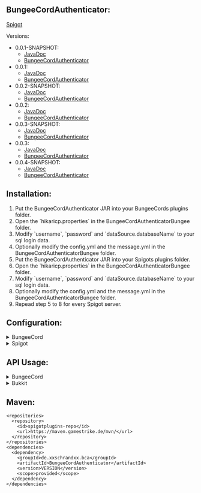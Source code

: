 ## BungeeCordAuthenticator:
[Spigot](https://www.spigotmc.org/resources/bungeecordauthenticator.87669/)

Versions:
  * 0.0.1-SNAPSHOT:
    * [JavaDoc](https://maven.gamestrike.de/docs/BungeeCordAuthenticator/0.0.1-SNAPSHOT/apidocs/)
    * [BungeeCordAuthenticator](https://maven.gamestrike.de/docs/BungeeCordAuthenticator/0.0.1-SNAPSHOT/BungeeCordAuthenticator-0.0.1-SNAPSHOT.jar)
  * 0.0.1:
    * [JavaDoc](https://maven.gamestrike.de/docs/BungeeCordAuthenticator/0.0.1/apidocs/)
    * [BungeeCordAuthenticator](https://maven.gamestrike.de/docs/BungeeCordAuthenticator/0.0.1/BungeeCordAuthenticator-0.0.1.jar)
  * 0.0.2-SNAPSHOT:
    * [JavaDoc](https://maven.gamestrike.de/docs/BungeeCordAuthenticator/0.0.2-SNAPSHOT/apidocs/)
    * [BungeeCordAuthenticator](https://maven.gamestrike.de/docs/BungeeCordAuthenticator/0.0.2-SNAPSHOT/BungeeCordAuthenticator-0.0.2-SNAPSHOT.jar)
  * 0.0.2:
    * [JavaDoc](https://maven.gamestrike.de/docs/BungeeCordAuthenticator/0.0.2/apidocs/)
    * [BungeeCordAuthenticator](https://maven.gamestrike.de/docs/BungeeCordAuthenticator/0.0.2/BungeeCordAuthenticator-0.0.2.jar)
  * 0.0.3-SNAPSHOT:
    * [JavaDoc](https://maven.gamestrike.de/docs/BungeeCordAuthenticator/0.0.3-SNAPSHOT/apidocs/)
    * [BungeeCordAuthenticator](https://maven.gamestrike.de/docs/BungeeCordAuthenticator/0.0.3-SNAPSHOT/BungeeCordAuthenticator-0.0.3-SNAPSHOT.jar)
  * 0.0.3:
    * [JavaDoc](https://maven.gamestrike.de/docs/BungeeCordAuthenticator/0.0.3/apidocs/)
    * [BungeeCordAuthenticator](https://maven.gamestrike.de/docs/BungeeCordAuthenticator/0.0.3/BungeeCordAuthenticator-0.0.3.jar)
  * 0.0.4-SNAPSHOT:
    * [JavaDoc](https://maven.gamestrike.de/docs/BungeeCordAuthenticator/0.0.4-SNAPSHOT/apidocs/)
    * [BungeeCordAuthenticator](https://maven.gamestrike.de/docs/BungeeCordAuthenticator/0.0.4-SNAPSHOT/BungeeCordAuthenticator-0.0.4-SNAPSHOT.jar)

## Installation:
<ol>
<li>Put the BungeeCordAuthenticator JAR into your BungeeCords plugins folder.</li>
<li>Open the `hikaricp.properties` in the BungeeCordAuthenticatorBungee folder.</li>
<li>Modify `username`, `password` and `dataSource.databaseName` to your sql login data.</li>
<li>Optionally modify the config.yml and the message.yml in the BungeeCordAuthenticatorBungee folder.</li>
<li>Put the BungeeCordAuthenticator JAR into your Spigots plugins folder.</li>
<li>Open the `hikaricp.properties` in the BungeeCordAuthenticatorBungee folder.</li>
<li>Modify `username`, `password` and `dataSource.databaseName` to your sql login data.</li>
<li>Optionally modify the config.yml and the message.yml in the BungeeCordAuthenticatorBungee folder.</li>
<li>Repead step 5 to 8 for every Spigot server.</li>
</ol>

## Configuration:
<details>
<summary>BungeeCord</summary>

``` YAML
# Weather the plugin should post debug information
debug: false
session:
  # Weather sessions should be enabled.
  enabled: false
  # Amount of minutes a session should last.
  length: 5
registration:
  # Max accounts per IP.
  maxaccountsperip: 5
  # Min characters for the password.
  mincharacters: 8
login:
  # Max attempts for logins until the user gets kicked.
  maxattempts: 3
protection:
  # Weather serverswitching should be allowed.
  allowserverswitch: false
  # Weather sending messages should be allowed.
  allowmessagesend: false
  # Weather getting messages should be allowed.
  allowmessagereceive: false
  # List of allowed Commands.
  allowedcommands:
  - command1
  - command2
unauthenticated:
  kick:
    # Weather unauthenticated users should be kicked after some minutes.
    enabled: false
    # Amount of minutes until a unauthenticated gets kicked.
    length: 2
  reminder:
    # Weather unauthenticated users should get a message to login.
    enabled: true
    # Amount of seconds a message shozld get send.
    interval: 10
```
</details>

<details>
<summary>Spigot</summary>

``` YAML
# Weather the plugin should post debug information
debug: false
protection:
  # Weather serverswitching should be allowed.
  allowserverswitch: false
  # Weather sending messages should be allowed.
  allowmessagesend: false
  # Weather getting messages should be allowed.
  allowmessagereceive: false
  # List of allowed Commands.
  allowedcommands:
  - command1
  - command2
  # Weather movement should be allowed.
  allowmovement: false
teleportation:
  # Location for unauthenticated players.
  unauthed:
    # Weather unauthenticated players should get teleportet.
    enable: false
    location:
      world: world
      x: 0.0
      y: 0.0
      z: 0.0
      yaw: 0.0
      pitch: 0.0
  # Location for authenticated players after authentication.
  authed:
    # Weather authenticated players should get teleportet after authentication.
    enable: false
    location:
      world: world
      x: 0.0
      y: 0.0
      z: 0.0
      yaw: 0.0
      pitch: 0.0
```
</details>

## API Usage:
<details>
<summary>BungeeCord</summary>

``` JAVA
public BungeeCordAuthenticatorBungeeAPI getBungeeCordAuthenticatorAPI() {
  if (getProxy().getPluginManager().getPlugin("BungeeCordAuthenticatorBungee") != null) {
    return BungeeCordAuthenticatorBungee.getInstance().getAPI();
  }
  else {
    return null;
  }
}
```

</details>

<details>
<summary>Bukkit</summary>

``` JAVA
public BungeeCordAuthenticatorBukkitAPI getBungeeCordAuthenticatorAPI() {
  if (getProxy().getPluginManager().getPlugin("BungeeCordAuthenticatorBukkit") != null) {
    return BungeeCordAuthenticatorBukkit.getInstance().getAPI();
  }
  else {
    return null;
  }
}
```

</details>

## Maven:
```
<repositories>
  <repository>
    <id>spigotplugins-repo</id>
    <url>https://maven.gamestrike.de/mvn/</url>
  </repository>
</repositories>
<dependencies>
  <dependency>
    <groupId>de.xxschrandxx.bca</groupId>
    <artifactId>BungeeCordAuthenticator</artifactId>
    <version>VERSION</version>
    <scope>provided</scope>
  </dependency>
</dependencies>
```